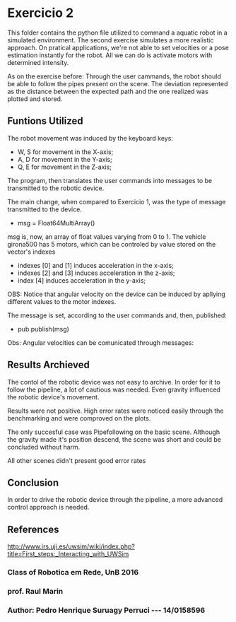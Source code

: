 # Exercicio 2

This folder contains the python file utilized to command a aquatic robot in a simulated environment.
The second exercise simulates a more realistic approach.
On pratical applications, we're not able to set velocities or a pose estimation instantly for the robot.
All we can do is activate motors with determined intensity.

As on the exercise before:
Through the user cammands, the robot should be able to follow the pipes present on the scene.
The deviation represented as the distance between the expected path and the one realized was plotted and stored.

## Funtions Utilized

The robot movement was induced by the keyboard keys:
	
* W, S for movement in the X-axis;
* A, D for movement in the Y-axis;
* Q, E for movement in the Z-axis;

The program, then translates the user commands into messages to be transmitted to the robotic device.

The main change, when compared to Exercicio 1, 
was the type of message transmitted to the device.

* msg = Float64MultiArray()

msg is, now, an array of float values varying from 0 to 1.
The vehicle girona500 has 5 motors, which can be controled by value stored on the vector's indexes

* indexes [0] and [1] induces acceleration in the x-axis;
* indexes [2] and [3] induces acceleration in the z-axis;
* index [4] induces acceleration in the y-axis;

OBS: Notice that angular velocity on the device can be induced by apllying different values to the motor indexes.

The message is set, according to the user commands and, then, published:

* pub.publish(msg)

Obs: Angular velocities can be comunicated through messages:

## Results Archieved

The contol of the robotic device was not easy to archive.
In order for it to follow the pipeline, a lot of cautious was needed.
Even gravity influenced the robotic device's movement.

Results were not positive.
High error rates were noticed easily through the benchmarking and were comproved on the plots.

The only succesful case was Pipefollowing on the basic scene.
Although the gravity made it's position descend, the scene was short and could be concluded without harm.

All other scenes didn't present good error rates

## Conclusion

In order to drive the robotic device through the pipeline, a more advanced control approach is needed.

## References
<http://www.irs.uji.es/uwsim/wiki/index.php?title=First_steps:_Interacting_with_UWSim>

### Class of Robotica em Rede, UnB 2016
### prof. Raul Marin
### Author: Pedro Henrique Suruagy Perruci --- 14/0158596
